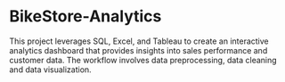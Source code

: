 # BikeStore-Analytics
This project leverages SQL, Excel, and Tableau to create an interactive analytics dashboard that provides insights into sales performance and customer data. The workflow involves data preprocessing, data cleaning and data visualization.
